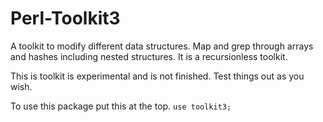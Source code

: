 # Perl-Toolkit3
A toolkit to modify different data structures. Map and grep through arrays and hashes including nested structures. It is a recursionless toolkit.

This is toolkit is experimental and is not finished. Test things out as you wish.

To use this package put this at the top.
`
use toolkit3;
`

